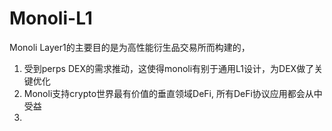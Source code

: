 # Monoli-L1

Monoli Layer1的主要目的是为高性能衍生品交易所而构建的，
1. 受到perps DEX的需求推动，这使得monoli有别于通用L1设计，为DEX做了关键优化
2. Monoli支持crypto世界最有价值的垂直领域DeFi, 所有DeFi协议应用都会从中受益
3. 